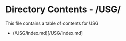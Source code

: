 # Directory Contents - /USG/

This file contains a table of contents for USG

- (/USG/index.md)[/USG/index.md]
